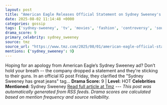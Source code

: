 ```yaml
---
layout: post
title: "American Eagle Releases Official Statement on Sydney Sweeney's Jeans Ad"
date: 2025-08-02 11:14:48 +0000
categories: gossip
tags: ['sydney-sweeney', 'tv', 'movies', 'fashion', 'controversy', 'source-tmz', 'drama-hot']
drama_score: 9
primary_celebrity: sydney_sweeney
source: tmz
source_url: "https://www.tmz.com/2025/08/01/american-eagle-official-statement-on-sydney-sweeney-ad/"
mentions: {'sydney_sweeney': 9}
---
```


Hoping for an apology from American Eagle’s Sydney Sweeney ad? Don’t hold your breath -- the company dropped a statement and they're sticking to their guns. In an official IG post Friday, they clarified the "Sydney Sweeney has great jeans" tag… **Drama Score:** 9 | **Level:** HOT **Celebrities Mentioned:** Sydney Sweeney [Read full article at Tmz](https://www.tmz.com/2025/08/01/american-eagle-official-statement-on-sydney-sweeney-ad/) --- *This post was automatically generated from RSS feeds. Drama scores are calculated based on mention frequency and source reliability.*